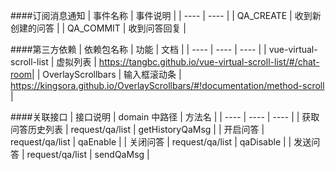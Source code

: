 ####订阅消息通知
| 事件名称 | 事件说明 |
| ---- | ---- |
| QA_CREATE | 收到新创建的问答 |
| QA_COMMIT | 收到问答回复 |

####第三方依赖
| 依赖包名称 | 功能 | 文档 |
| ---- | ---- | ---- |
| vue-virtual-scroll-list | 虚拟列表 | <https://tangbc.github.io/vue-virtual-scroll-list/#/chat-room>|
| OverlayScrollbars | 输入框滚动条 | <https://kingsora.github.io/OverlayScrollbars/#!documentation/method-scroll> |

####关联接口
| 接口说明 | domain 中路径 | 方法名 |
| ---- | ---- | ---- |
| 获取问答历史列表 | request/qa/list | getHistoryQaMsg |
| 开启问答 | request/qa/list | qaEnable |
| 关闭问答 | request/qa/list | qaDisable |
| 发送问答 | request/qa/list | sendQaMsg |
